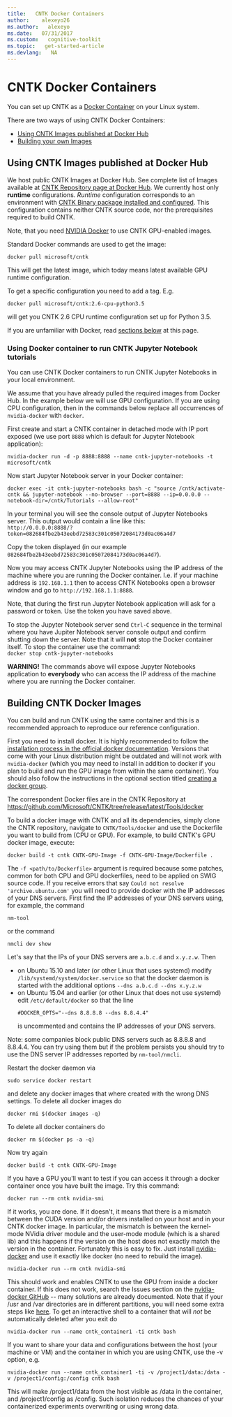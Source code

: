 ```yaml
---
title:   CNTK Docker Containers
author:    alexeyo26
ms.author:   alexeyo
ms.date:   07/31/2017
ms.custom:   cognitive-toolkit
ms.topic:   get-started-article
ms.devlang:   NA
---
```


# CNTK Docker Containers

You can set up CNTK as a [Docker Container](https://en.wikipedia.org/wiki/Docker_(software)) on your Linux system.

There are two ways of using CNTK Docker Containers:

* [Using CNTK Images published at Docker Hub](#using-cntk-images-published-at-docker-hub)
* [Building your own Images](#building-cntk-docker-images)

## Using CNTK Images published at Docker Hub

We host public CNTK Images at Docker Hub. See complete list of Images available at [CNTK Repository page at Docker Hub](https://hub.docker.com/r/microsoft/cntk/). We currently host only **runtime** configurations. *Runtime* configuration corresponds to an environment with [CNTK Binary package installed and configured](./Setup-CNTK-on-your-machine.md). This configuration contains neither CNTK source code, nor the prerequisites required to build CNTK.

Note, that you need [NVIDIA Docker](https://github.com/nvidia/nvidia-docker) to use CNTK GPU-enabled images.

Standard Docker commands are used to get the image:
```
docker pull microsoft/cntk
```
This will get the latest image, which today means latest available GPU runtime configuration.

To get a specific configuration you need to add a tag. E.g.
```
docker pull microsoft/cntk:2.6-cpu-python3.5
```
will get you CNTK 2.6 CPU runtime configuration set up for Python 3.5.

If you are unfamiliar with Docker, read [sections below](#building-cntk-docker-images) at this page.

### Using Docker container to run CNTK Jupyter Notebook tutorials

You can use CNTK Docker containers to run CNTK Jupyter Notebooks in your local environment.

We assume that you have already pulled the required images from Docker Hub. In the example below we will use GPU configuration. If you are using CPU configuration, then in the commands below replace all occurrences of `nvidia-docker` with `docker`.

First create and start a CNTK container in detached mode with IP port exposed (we use port `8888` which is default for Jupyter Notebook application):
```
nvidia-docker run -d -p 8888:8888 --name cntk-jupyter-notebooks -t microsoft/cntk
```

Now start Jupyter Notebook server in your Docker container:
```
docker exec -it cntk-jupyter-notebooks bash -c "source /cntk/activate-cntk && jupyter-notebook --no-browser --port=8888 --ip=0.0.0.0 --notebook-dir=/cntk/Tutorials --allow-root"
```

In your terminal you will see the console output of Jupyter Notebooks server. This output would contain a line like this:  
`http://0.0.0.0:8888/?token=082684fbe2b43eebd72583c301c05072084173d0ac06a4d7`

Copy the token displayed (in our example `082684fbe2b43eebd72583c301c05072084173d0ac06a4d7`).

Now you may access CNTK Jupyter Notebooks using the IP address of the machine where you are running the Docker container. I.e. if your machine address is `192.168.1.1` then to access CNTK Notebooks open a browser window and go to
`http://192.168.1.1:8888`.

Note, that during the first run Jupyter Notebook application will ask for a password or token. Use the token you have saved above.

To stop the Jupyter Notebook server send `Ctrl-C` sequence in the terminal where you have Jupiter Notebook server console output and confirm shutting down the server. Note that it will **not** stop the Docker container itself. To stop the container use the command:  
`docker stop cntk-jupyter-notebooks`

**WARNING!** The commands above will expose Jupyter Notebooks application to **everybody** who can access the IP address of the machine where you are running the Docker container. 

## Building CNTK Docker Images

You can build and run CNTK using the same container and this is a recommended approach to reproduce our reference configuration.

First you need to install docker. It is highly recommended to follow the [installation process in the official docker documentation](https://docs.docker.com/engine/installation/linux/ubuntulinux/). Versions that come with your Linux distribution might be outdated and will not work with `nvidia-docker` (which you may need to install in addition to docker if you plan to build and run the GPU image from within the same container). You should also follow the instructions in the optional section titled [creating a docker group](https://docs.docker.com/engine/installation/linux/ubuntulinux/#/create-a-docker-group).

The correspondent Docker files are in the CNTK Repository at https://github.com/Microsoft/CNTK/tree/release/latest/Tools/docker

To build a docker image with CNTK and all its dependencies, simply clone the CNTK repository, navigate to `CNTK/Tools/docker` and use the Dockerfile you want to build from (CPU or GPU). For example, to build CNTK's GPU docker image, execute:
```
docker build -t cntk CNTK-GPU-Image -f CNTK-GPU-Image/Dockerfile .
```
The `-f <path/to/Dockerfile>` argument is required because some patches, common for both CPU and GPU dockerfiles, need to be applied on SWIG source code.
If you receive errors that say `Could not resolve 'archive.ubuntu.com'`
you will need to provide docker with the IP addresses of your DNS servers. 
First find the IP addresses of your DNS servers using, for example, the command
```
nm-tool
```
or the command
```
nmcli dev show
```
Let's say that the IPs of your DNS servers are `a.b.c.d` and `x.y.z.w`.
Then 
* on Ubuntu 15.10 and later (or other Linux that uses systemd)
  modify `/lib/systemd/system/docker.service` so that the docker 
  daemon is started with the additional options 
  `--dns a.b.c.d --dns x.y.z.w`
* on Ubuntu 15.04 and earlier (or other Linux that does not use systemd)
  edit `/etc/default/docker` so that the line
  ```
  #DOCKER_OPTS="--dns 8.8.8.8 --dns 8.8.4.4"
  ```
  is uncommented and contains the IP addresses of your DNS servers.

Note: some companies block public DNS servers such as 8.8.8.8
and 8.8.4.4. You can try using them but if the problem persists
you should try to use the DNS server IP addresses reported by `nm-tool/nmcli`.

Restart the docker daemon via 
```
sudo service docker restart
```
and delete any docker images that where created with the wrong DNS settings.
To delete all docker images do
```
docker rmi $(docker images -q)
```
To delete all docker containers do
```
docker rm $(docker ps -a -q)
```
Now try again 
```
docker build -t cntk CNTK-GPU-Image
```
If you have a GPU you'll want to test if you can access it through a docker container once you have built the image. Try this command:
```
docker run --rm cntk nvidia-smi
```
If it works, you are done. If it doesn't, it means that there is a mismatch between the CUDA version and/or drivers installed on your host and in your CNTK docker image. In particular, the mismatch is between the kernel-mode NVidia driver module and the user-mode module (which is a shared lib) and this happens if the version on the host does not exactly match the version in the container. Fortunately this is easy to fix. Just install [nvidia-docker](https://github.com/NVIDIA/nvidia-docker) and use it exactly like docker (no need to rebuild the image).
```
nvidia-docker run --rm cntk nvidia-smi
```
This should work and enables CNTK to use the GPU from inside a docker container. If this does not work, search the Issues section on the [nvidia-docker GitHub](https://github.com/NVIDIA/nvidia-docker/issues) -- many solutions are already documented. Note that if your /usr and /var directories are in different partitions, you will need some extra steps like [here](https://github.com/NVIDIA/nvidia-docker/issues/211). To get an interactive shell to a container that will *not* be automatically deleted after you exit do
```
nvidia-docker run --name cntk_container1 -ti cntk bash
```
If you want to share your data and configurations between the host (your machine or VM) and the container in which you are using CNTK, use the -v option, e.g.
```
nvidia-docker run --name cntk_container1 -ti -v /project1/data:/data -v /project1/config:/config cntk bash
```
This will make /project1/data from the host visible as /data in the container, and /project1/config as /config. Such isolation reduces the chances of your containerized experiments overwriting or using wrong data.
